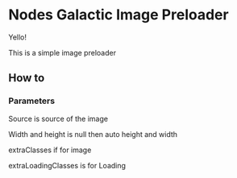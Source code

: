 # Nodes Galactic Image Preloader

Yello!

This is a simple image preloader

## How to

<n-image-preloader source="mediaAgreements.img" width="200" height="200" extra-classes="" extra-loading-classes="" ></n-image-preloader> 

### Parameters

Source is source of the image

Width and height is null then auto height and width

extraClasses if for image

extraLoadingClasses is for Loading
